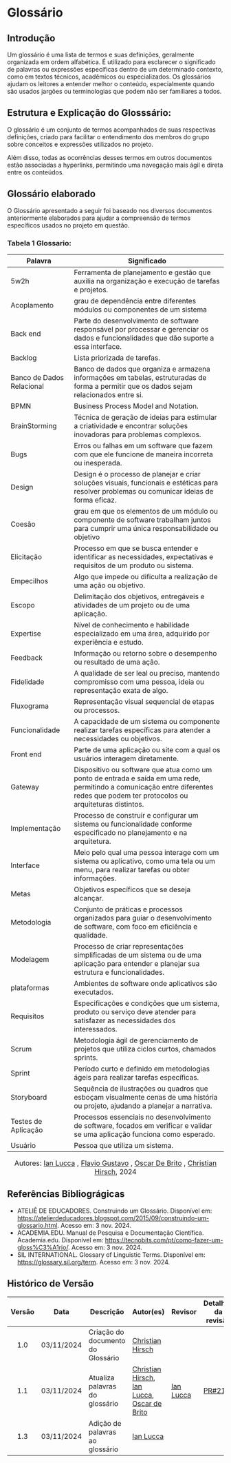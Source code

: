 # Glossário

## Introdução
Um glossário é uma lista de termos e suas definições, geralmente organizada em ordem alfabética. É utilizado para esclarecer o significado de palavras ou expressões específicas dentro de um determinado contexto, como em textos técnicos, acadêmicos ou especializados. Os glossários ajudam os leitores a entender melhor o conteúdo, especialmente quando são usados jargões ou terminologias que podem não ser familiares a todos. 

## Estrutura e Explicação do Glosssário: 
O glossário é um conjunto de termos acompanhados de suas respectivas definições, criado para facilitar o entendimento dos membros do grupo sobre conceitos e expressões utilizados no projeto. 

Além disso, todas as ocorrências desses termos em outros documentos estão associadas a hyperlinks, permitindo uma navegação mais ágil e direta entre os conteúdos.
## Glossário elaborado
O Glossário apresentado a seguir foi baseado nos diversos documentos anteriormente elaborados para ajudar a compreensão de termos específicos usados no projeto em questão.

###  Tabela 1 Glossario: 

| Palavra                     | Significado                                                                                                                                                   |
|----------------------------|---------------------------------------------------------------------------------------------------------------------------------------------------------------|
| 5w2h                       | Ferramenta de planejamento e gestão que auxilia na organização e execução de tarefas e projetos.                                                              |
| Acoplamento                      |  grau de dependência entre diferentes módulos ou componentes de um sistema                                                              |
| Back end                   | Parte do desenvolvimento de software responsável por processar e gerenciar os dados e funcionalidades que dão suporte a essa interface.                       |
| Backlog                    | Lista priorizada de tarefas.                                                                                                                                 |
| Banco de Dados Relacional   | Banco de dados que organiza e armazena informações em tabelas, estruturadas de forma a permitir que os dados sejam relacionados entre si.                     |
| BPMN                       | Business Process Model and Notation.                                                                                                                         |
| BrainStorming              | Técnica de geração de ideias para estimular a criatividade e encontrar soluções inovadoras para problemas complexos.                                          |
| Bugs                       | Erros ou falhas em um software que fazem com que ele funcione de maneira incorreta ou inesperada.                                                            |
| Design                     | Design é o processo de planejar e criar soluções visuais, funcionais e estéticas para resolver problemas ou comunicar ideias de forma eficaz.                 |
| Coesão                    |  grau em que os elementos de um módulo ou componente de software trabalham juntos para cumprir uma única responsabilidade ou objetivo |
| Elicitação                 | Processo em que se busca entender e identificar as necessidades, expectativas e requisitos de um produto ou sistema.                                          |
| Empecilhos                 | Algo que impede ou dificulta a realização de uma ação ou objetivo.                                                                                           |
| Escopo                     | Delimitação dos objetivos, entregáveis e atividades de um projeto ou de uma aplicação.                                                                         |
| Expertise                  | Nível de conhecimento e habilidade especializado em uma área, adquirido por experiência e estudo.                                                              |
| Feedback                   | Informação ou retorno sobre o desempenho ou resultado de uma ação.                                                                                            |
| Fidelidade                 | A qualidade de ser leal ou preciso, mantendo compromisso com uma pessoa, ideia ou representação exata de algo.                                               |
| Fluxograma                 | Representação visual sequencial de etapas ou processos.                                                                                                       |
| Funcionalidade             | A capacidade de um sistema ou componente realizar tarefas específicas para atender a necessidades ou objetivos.                                               |
| Front end                  | Parte de uma aplicação ou site com a qual os usuários interagem diretamente.                                                                                  |
| Gateway                    | Dispositivo ou software que atua como um ponto de entrada e saída em uma rede, permitindo a comunicação entre diferentes redes que podem ter protocolos ou arquiteturas distintos. |
| Implementação              | Processo de construir e configurar um sistema ou funcionalidade conforme especificado no planejamento e na arquitetura.                                        |
| Interface                  | Meio pelo qual uma pessoa interage com um sistema ou aplicativo, como uma tela ou um menu, para realizar tarefas ou obter informações.                       |
| Metas                      | Objetivos específicos que se deseja alcançar.                                                                                                                |
| Metodologia                | Conjunto de práticas e processos organizados para guiar o desenvolvimento de software, com foco em eficiência e qualidade.                                   |
| Modelagem                  | Processo de criar representações simplificadas de um sistema ou de uma aplicação para entender e planejar sua estrutura e funcionalidades.                   |
| plataformas                | Ambientes de software onde aplicativos são executados.                                                                                                      |
| Requisitos                 | Especificações e condições que um sistema, produto ou serviço deve atender para satisfazer as necessidades dos interessados.                                  |
| Scrum                      | Metodologia ágil de gerenciamento de projetos que utiliza ciclos curtos, chamados sprints.                                                                    |
| Sprint                     | Período curto e definido em metodologias ágeis para realizar tarefas específicas.                                                                              |
| Storyboard                 | Sequência de ilustrações ou quadros que esboçam visualmente cenas de uma história ou projeto, ajudando a planejar a narrativa.                                |
| Testes de Aplicação        | Processos essenciais no desenvolvimento de software, focados em verificar e validar se uma aplicação funciona como esperado.                                  |
| Usuário                    | Pessoa que utiliza um sistema.                                                                                                                                 |



<font size="3"><p style="text-align: center"> Autores: <a href="https://github.com/IanLucca12" target="_blank">Ian Lucca</a> , <a href="https://github.com/flavioovatsug" target="_blank">Flavio Gustavo</a> ,  <a href="https://github.com/OscarDeBrito" target="_blank">Oscar De Brito</a> , <a href="https://github.com/crstyhs" target="_blank">Christian Hirsch</a>, 2024</p></font>

## Referências Bibliográgicas 
- ATELIÊ DE EDUCADORES. Construindo um Glossário. Disponível em: https://atelierdeducadores.blogspot.com/2015/09/construindo-um-glossario.html. Acesso em: 3 nov. 2024.
- ACADEMIA.EDU. Manual de Pesquisa e Documentação Científica. Academia.edu. Disponível em: https://tecnobits.com/pt/como-fazer-um-gloss%C3%A1rio/. Acesso em: 3 nov. 2024.
- SIL INTERNATIONAL. Glossary of Linguistic Terms. Disponível em: https://glossary.sil.org/term. Acesso em: 3 nov. 2024.

## Histórico de Versão

| Versão | Data       | Descrição                              | Autor(es)                                                                          | Revisor    | Detalhes da revisão                                                               |
|:------:|------------|---------------------------------------|-----------------------------------------------------------------------------------|------------|-----------------------------------------------------------------------------------|
| 1.0    | 03/11/2024 | Criação do documento do Glossário     | [Christian Hirsch](https://github.com/)                                          | | |
| 1.1    | 03/11/2024 | Atualiza palavras do glossário       | [Christian Hirsch](https://github.com/), [Ian Lucca](https://github.com/IanLucca12), [Oscar de Brito](https://github.com/OscarDeBrito) |    [Ian Lucca](https://github.com/IanLucca12)        |                               [PR#21](https://github.com/UnBArqDsw2024-2/2024.2_G4_Esporte_Entrega_01/pull/21)                                                    |
| 1.3    | 03/11/2024 | Adição de palavras ao glossário    | [Ian Lucca](https://github.com/IanLucca12)                                          | | |

